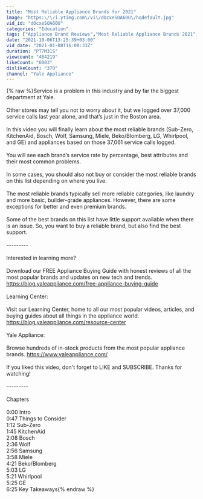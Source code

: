 ```yaml
---
title: "Most Reliable Appliance Brands for 2021"
image: "https:\/\/i.ytimg.com\/vi\/dOcxeSOA60U\/hqdefault.jpg"
vid_id: "dOcxeSOA60U"
categories: "Education"
tags: ["Appliance Brand Reviews","Most Reliable Appliance Brands 2021","Appliance Reviews 2021"]
date: "2021-10-06T13:25:39+03:00"
vid_date: "2021-01-08T16:00:33Z"
duration: "PT7M31S"
viewcount: "484219"
likeCount: "6003"
dislikeCount: "370"
channel: "Yale Appliance"
---
```

{% raw %}Service is a problem in this industry and by far the biggest department at Yale.  <br /><br />Other stores may tell you not to worry about it, but we logged over 37,000 service calls last year alone, and that’s just in the Boston area. <br /><br />In this video you will finally learn about the most reliable brands (Sub-Zero, KitchenAid, Bosch, Wolf, Samsung, Miele, Beko/Blomberg, LG, Whirlpool, and GE) and appliances based on those 37,061 service calls logged. <br /><br />You will see each brand’s service rate by percentage, best attributes and their most common problems. <br /><br /> In some cases, you should also not buy or consider the most reliable brands on this list depending on where you live.  <br /><br />The most reliable brands typically sell more reliable categories, like laundry and more basic, builder-grade appliances. However, there are some exceptions for better and even premium brands. <br /><br />Some of the best brands on this list have little support available when there is an issue. So, you want to buy a reliable brand, but also find the best support. <br /><br />---------<br /><br />Interested in learning more?<br /><br />Download our FREE Appliance Buying Guide with honest reviews of all the most popular brands and updates on new tech and trends. <a rel="nofollow" target="blank" href="https://blog.yaleappliance.com/free-appliance-buying-guide">https://blog.yaleappliance.com/free-appliance-buying-guide</a><br /><br />Learning Center:<br /><br />Visit our Learning Center, home to all our most popular videos, articles, and buying guides about all things in the appliance world.  <a rel="nofollow" target="blank" href="https://blog.yaleappliance.com/resource-center">https://blog.yaleappliance.com/resource-center</a><br /><br />Yale Appliance:<br /><br />Browse hundreds of in-stock products from the most popular appliance brands. <a rel="nofollow" target="blank" href="https://www.yaleappliance.com/">https://www.yaleappliance.com/</a><br /><br />If you liked this video, don't forget to LIKE and SUBSCRIBE. Thanks for watching!<br /><br />---------<br /><br />Chapters<br /><br />0:00 Intro<br />0:47 Things to Consider<br />1:12 Sub-Zero<br />1:45 KitchenAid<br />2:08 Bosch<br />2:36 Wolf<br />2:56 Samsung<br />3:58 Miele<br />4:21 Beko/Blomberg<br />5:03 LG<br />5:21 Whirlpool<br />5:25 GE<br />6:25 Key Takeaways{% endraw %}
